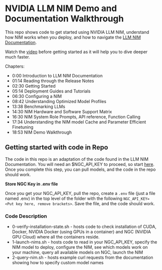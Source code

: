 # NVIDIA LLM NIM Demo and Documentation Walkthrough  
This repo shows code to get started using NVIDIA LLM NIM, understand how NIM works when you deploy, and how to navigate the [LLM NIM Documentation](https://docs.nvidia.com/nim/large-language-models/latest/introduction.html).

Watch the [video](https://www.loom.com/share/b74a97428c8643aeaf18710fa2a1c1a6?sid=983d0ec4-1b58-49a6-a527-5549c0627ee7) before getting started as it will help you to dive deeper much faster.

Chapters:
- 0:00 Introduction to LLM NIM Documentation
- 01:14 Reading through the Release Notes
- 02:30 Getting Started 
- 05:14 Deployment Guides and Tutorials
- 06:30 Configuring a NIM
- 08:42 Understanding Optimized Model Profiles
- 13:38 Benchmarking LLMs
- 14:30 NIM Hardware and Software Support Matrix
- 16:30 NIM System Role Prompts, API reference, Function Calling
- 17:34 Understanding the NIM model Cache and Parameter Efficient Finetuning
- 18:53 NIM Demo Walkthrough 

## Getting started with code in Repo
The code in this repo is an adaptation of the code found in the LLM NIM Documentation. You will need an $NGC_API_KEY to proceed, so start [here](https://docs.nvidia.com/nim/large-language-models/latest/getting-started.html). Once you complete this step, you can pull models, and the code in the repo should work. 

**Store NGC Key in .env file**

Once you get your NGC_API_KEY, pull the repo, create a `.env` file (just a file named .env) in the top level of the folder with the following `NGC_API_KEY=<Put key here, remove brackets>`. Save the file, and the code should work.

### Code Description
- 0-verify-installation-state.sh - hosts code to check installation of CUDA, Docker, NVIDIA Docker (using GPUs in a container) and NGC (NVIDIA GPU Cloud) where all the containers reside.
- 1-launch-nims.sh - hosts code to read in your NGC_API_KEY, specify the NIM model to deploy, configure the NIM, see which models work on your machine, query all available models on NGC, launch the NIM
- 2-query-nim.sh - hosts example curl requests from the documentation showing how to specify custom model names 
